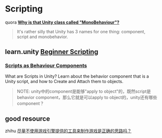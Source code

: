 # Scripting

quora [**Why is that Unity class called "MonoBehaviour"?**](https://www.quora.com/Why-is-that-Unity-class-called-MonoBehaviour)

> It's  rather silly that Unity has 3 names for one thing: component, script and monobehavior.

## learn.unity [Beginner Scripting](https://learn.unity.com/project/beginner-gameplay-scripting/?tab=overview)

### [Scripts as Behaviour Components](https://learn.unity.com/tutorial/scripts-as-behaviour-components?uv=2019.3&projectId=5c8920b4edbc2a113b6bc26a#)

What are Scripts in Unity? Learn about the behavior component that is a Unity script, and how to Create and Attach them to objects.

> NOTE: unity中的component是能够"apply to object"的，既然script是behavior component，那么它就是可以apply to object的，unity还有哪些component？



## good resource

zhihu [尽量不使用游戏引擎提供的工具来制作游戏是正确的思路吗？](https://www.zhihu.com/question/456560425/answer/1859425081)